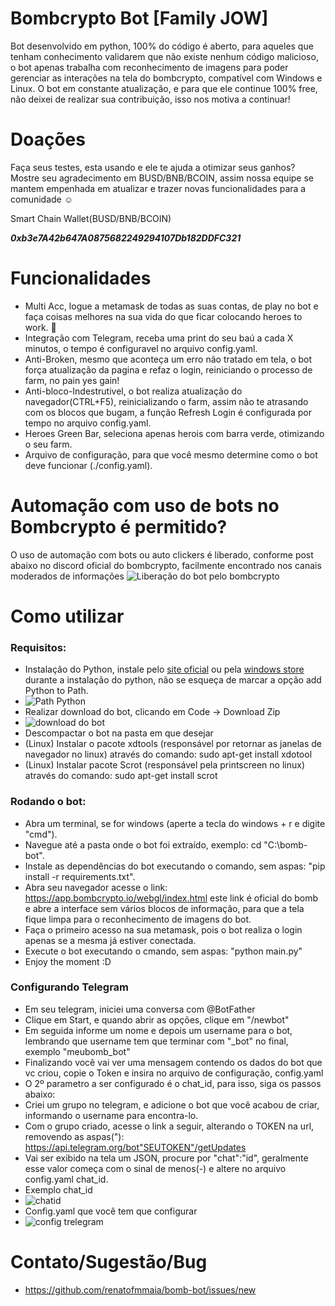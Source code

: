 # Bombcrypto Bot [Family JOW]
Bot desenvolvido em python, 100% do código é aberto, para aqueles que tenham conhecimento validarem que não existe nenhum código malicioso, o bot apenas trabalha com reconhecimento de imagens para poder gerenciar as interações na tela do bombcrypto, compatível com Windows e Linux.
O bot em constante atualização, e para que ele continue 100% free, não deixei de realizar sua contribuição, isso nos motiva a continuar!

# Doações
Faça seus testes, esta usando e ele te ajuda a otimizar seus ganhos? Mostre seu agradecimento em BUSD/BNB/BCOIN, assim nossa equipe se mantem empenhada em atualizar e trazer novas funcionalidades para a comunidade :relaxed:

Smart Chain Wallet(BUSD/BNB/BCOIN) 

***0xb3e7A42b647A0875682249294107Db182DDFC321***


# Funcionalidades
- Multi Acc, logue a metamask de todas as suas contas, de play no bot e faça coisas melhores na sua vida do que ficar colocando heroes to work. :beers:
- Integração com Telegram, receba uma print do seu baú a cada X minutos, o tempo é configuravel no arquivo config.yaml.
- Anti-Broken, mesmo que aconteça um erro não tratado em tela, o bot força atualização da pagina e refaz o login, reiniciando o processo de farm, no pain yes gain!
- Anti-bloco-Indestrutivel, o bot realiza atualização do navegador(CTRL+F5), reinicializando o farm, assim não te atrasando com os blocos que bugam, a função Refresh Login é configurada por tempo no arquivo config.yaml.
- Heroes Green Bar, seleciona apenas herois com barra verde, otimizando o seu farm.
- Arquivo de configuração, para que você mesmo determine como o bot deve funcionar (./config.yaml).

# Automação com uso de bots no Bombcrypto é permitido?
O uso de automação com bots ou auto clickers é liberado, conforme post abaixo no discord oficial do bombcrypto, facilmente encontrado nos canais moderados de informações
![Liberação do bot pelo bombcrypto](https://github.com/renatofmmaia/bomb-bot/blob/master/assets/infos_and_tutorial/bot_autoclickers_allowed.png)

# Como utilizar
###  Requisitos:
- Instalação do Python, instale pelo [site oficial](https://www.python.org/downloads/) ou pela [windows store](https://www.microsoft.com/p/python-37/9nj46sx7x90p?activetab=pivot:overviewtab) durante a instalação do python, não se esqueça de marcar a opção add Python to Path.
- ![Path Python](https://github.com/renatofmmaia/bomb-bot/blob/master/assets/infos_and_tutorial/python_path.png)
- Realizar download do bot, clicando em Code -> Download Zip
- ![download do bot](https://github.com/renatofmmaia/bomb-bot/blob/master/assets/infos_and_tutorial/bot_download.png)
- Descompactar o bot na pasta em que desejar
- (Linux) Instalar o pacote xdtools (responsável por retornar as janelas de navegador no linux) através do comando: sudo apt-get install xdotool
- (Linux) Instalar pacote Scrot (responsável pela printscreen no linux) através do comando: sudo apt-get install scrot

###  Rodando o bot:
- Abra um terminal, se for windows (aperte a tecla do windows + r e digite "cmd").
- Navegue até a pasta onde o bot foi extraído, exemplo: cd "C:\bomb-bot".
- Instale as dependências do bot executando o comando, sem aspas: "pip install -r requirements.txt".
- Abra seu navegador acesse o link: https://app.bombcrypto.io/webgl/index.html este link é oficial do bomb e abre a interface sem vários blocos de informação, para que a tela fique limpa para o reconhecimento de imagens do bot.
- Faça o primeiro acesso na sua metamask, pois o bot realiza o login apenas se a mesma já estiver conectada.
- Execute o bot executando o cmando, sem aspas: "python main.py"
- Enjoy the moment :D

###  Configurando Telegram
- Em seu telegram, iniciei uma conversa com @BotFather
- Clique em Start, e quando abrir as opções, clique em "/newbot"
- Em seguida informe um nome e depois um username para o bot, lembrando que username tem que terminar com "_bot" no final, exemplo "meubomb_bot"
- Finalizando você vai ver uma mensagem contendo os dados do bot que vc criou, copie o Token e insira no arquivo de configuração, config.yaml
- O 2º parametro a ser configurado é o chat_id, para isso, siga os passos abaixo:
- Criei um grupo no telegram, e adicione o bot que você acabou de criar, informando o username para encontra-lo.
- Com o grupo criado, acesse o link a seguir, alterando o TOKEN na url, removendo as aspas("): https://api.telegram.org/bot"SEUTOKEN"/getUpdates
- Vai ser exibido na tela um JSON, procure por "chat":"id", geralmente esse valor começa com o sinal de menos(-) e altere no arquivo config.yaml chat_id.
- Exemplo chat_id
- ![chatid](https://github.com/renatofmmaia/bomb-bot/blob/master/assets/infos_and_tutorial/chat_id.png)
- Config.yaml que você tem que configurar
- ![config trelegram](https://github.com/renatofmmaia/bomb-bot/blob/master/assets/infos_and_tutorial/token_chat_id.png)

# Contato/Sugestão/Bug
- https://github.com/renatofmmaia/bomb-bot/issues/new

